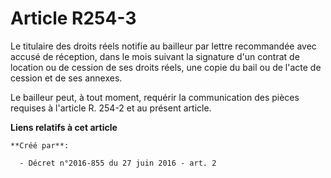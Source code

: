 # Article R254-3

Le titulaire des droits réels notifie au bailleur par lettre recommandée avec accusé de réception, dans le mois suivant la
signature d'un contrat de location ou de cession de ses droits réels, une copie du bail ou de l'acte de cession et de ses
annexes. 

Le bailleur peut, à tout moment, requérir la communication des pièces requises à l'article R. 254-2 et au présent article.

**Liens relatifs à cet article**

	**Créé par**:

	  - Décret n°2016-855 du 27 juin 2016 - art. 2
